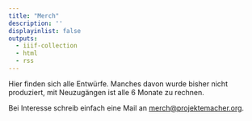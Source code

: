 ```yaml
---
title: "Merch"
description: ''
displayinlist: false
outputs:
  - iiif-collection
  - html
  - rss
---
```

Hier finden sich alle Entwürfe.
Manches davon wurde bisher nicht produziert, mit Neuzugängen ist alle 6 Monate zu rechnen.

Bei Interesse schreib einfach eine Mail an [merch@projektemacher.org](mailto:merch@projektemacher.org).
